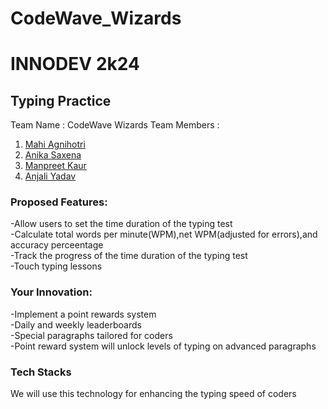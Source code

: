 # CodeWave_Wizards
# INNODEV 2k24
## Typing Practice
Team Name : CodeWave Wizards
Team Members :
1. [Mahi Agnihotri](https://github.com/AGNIHOTRIMAHI "https://github.com/AGNIHOTRIMAHI")
2. [Anika Saxena](https://github.com/anikasaxena17/ "https://github.com/anikasaxena17/")
3. [Manpreet Kaur](https://github.com/kaurpreetman "https://github.com/kaurpreetman")
4. [Anjali Yadav](https://github.com/working-www "https://github.com/working-www")

### Proposed Features:
   -Allow users to set the time duration of the typing test<br>
   -Calculate total words per minute(WPM),net WPM(adjusted for errors),and accuracy perceentage<br>
   -Track the progress of the time duration of the typing test<br>
   -Touch typing lessons <br>

### Your Innovation: 
   -Implement a point rewards system<br>
   -Daily and weekly leaderboards<br>
   -Special paragraphs tailored for coders<br>
   -Point reward system will unlock levels of typing on advanced paragraphs<br> 

### Tech Stacks
We will use this technology for enhancing the typing speed of coders   

